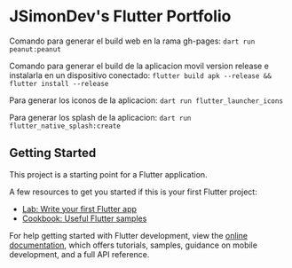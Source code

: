 # JSimonDev's Flutter Portfolio

Comando para generar el build web en la rama gh-pages:
```dart run peanut:peanut```

Comando para generar el build de la aplicacion movil version release e instalarla en un dispositivo conectado:
```flutter build apk --release && flutter install --release```

Para generar los iconos de la aplicacion:
```dart run flutter_launcher_icons```

Para generar los splash de la aplicacion:
```dart run flutter_native_splash:create```

## Getting Started

This project is a starting point for a Flutter application.

A few resources to get you started if this is your first Flutter project:

- [Lab: Write your first Flutter app](https://docs.flutter.dev/get-started/codelab)
- [Cookbook: Useful Flutter samples](https://docs.flutter.dev/cookbook)

For help getting started with Flutter development, view the
[online documentation](https://docs.flutter.dev/), which offers tutorials,
samples, guidance on mobile development, and a full API reference.
